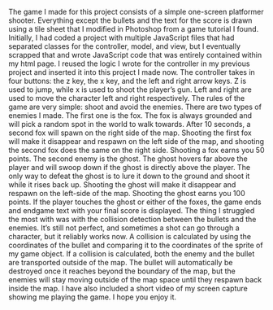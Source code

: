   The game I made for this project consists of a simple one-screen platformer shooter. Everything except the bullets and the text for the score is drawn using a tile sheet that I modified in Photoshop from a game tutorial I found. Initially, I had coded a project with multiple JavaScript files that had separated classes for the controller, model, and view, but I eventually scrapped that and wrote JavaScript code that was entirely contained within my html page. 
  I reused the logic I wrote for the controller in my previous project and inserted it into this project I made now. The controller takes in four buttons: the z key, the x key, and the left and right arrow keys. Z is used to jump, while x is used to shoot the player’s gun. Left and right are used to move the character left and right respectively.
  The rules of the game are very simple: shoot and avoid the enemies. There are two types of enemies I made. The first one is the fox. The fox is always grounded and will pick a random spot in the world to walk towards. After 10 seconds, a second fox will spawn on the right side of the map. Shooting the first fox will make it disappear and respawn on the left side of the map, and shooting the second fox does the same on the right side. Shooting a fox earns you 50 points. The second enemy is the ghost. The ghost hovers far above the player and will swoop down if the ghost is directly above the player. The only way to defeat the ghost is to lure it down to the ground and shoot it while it rises back up. Shooting the ghost will make it disappear and respawn on the left-side of the map. Shooting the ghost earns you 100 points. If the player touches the ghost or either of the foxes, the game ends and endgame text with your final score is displayed.
  The thing I struggled the most with was with the collision detection between the bullets and the enemies. It’s still not perfect, and sometimes a shot can go through a character, but it reliably works now. A collision is calculated by using the coordinates of the bullet and comparing it to the coordinates of the sprite of my game object. If a collision is calculated, both the enemy and the bullet are transported outside of the map. The bullet will automatically be destroyed once it reaches beyond the boundary of the map, but the enemies will stay moving outside of the map space until they respawn back inside the map.
  I have also included a short video of my screen capture showing me playing the game. I hope you enjoy it.

